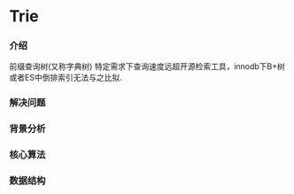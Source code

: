 # Trie
### 介绍
前缀查询树(又称字典树) 特定需求下查询速度远超开源检索工具，innodb下B+树或者ES中倒排索引无法与之比拟.

### 解决问题

### 背景分析

### 核心算法

### 数据结构

